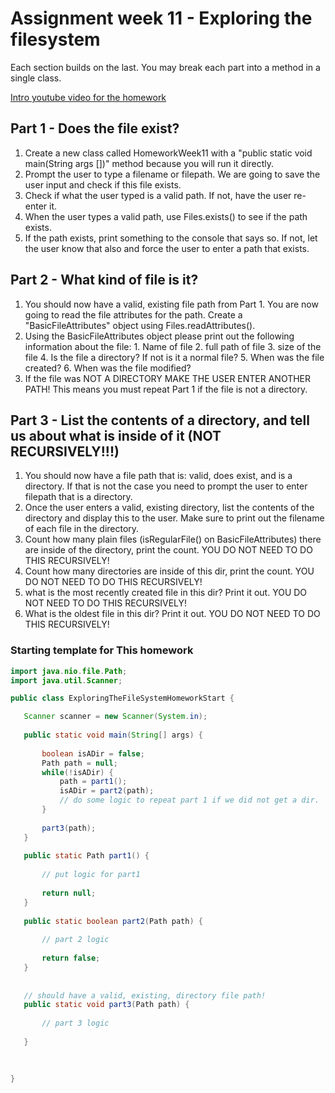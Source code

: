 # Assignment week 11 - Exploring the filesystem

Each section builds on the last. You may break each part into a method in a single class.

[Intro youtube video for the homework](https://youtu.be/OZKU_gqjrQI)


## Part 1 - Does the file exist?

  1. Create a new class called HomeworkWeek11 with a "public static void main(String args [])" method because you will run it directly.
  2. Prompt the user to type a filename or filepath. We are going to save the user input and check if this file exists.
  3. Check if what the user typed is a valid path. If not, have the user re-enter it.
  4. When the user types a valid path, use Files.exists() to see if the path exists.
  5. If the path exists, print something to the console that says so. If not, let the user know that also and force the user to enter a path that exists.


## Part 2 - What kind of file is it?

  1. You should now have a valid, existing file path from Part 1. You are now going to read the file attributes for the path. Create a "BasicFileAttributes" object using Files.readAttributes().
  2. Using the BasicFileAttributes object please print out the following information about the file:
    1. Name of file
    2. full path of file
    3. size of the file
    4. Is the file a directory? If not is it a normal file? 
    5. When was the file created?
    6. When was the file modified?
  3. If the file was NOT A DIRECTORY MAKE THE USER ENTER ANOTHER PATH! This means you must repeat Part 1 if the file is not a directory.  


## Part 3 - List the contents of a directory, and tell us about what is inside of it (NOT RECURSIVELY!!!)

  1. You should now have a file path that is: valid, does exist, and is a directory. If that is not the case you need to prompt the user to enter filepath that is a directory. 
  2. Once the user enters a valid, existing directory, list the contents of the directory and display this to the user. Make sure to print out the filename of each file in the directory.
  3. Count how many plain files (isRegularFile() on BasicFileAttributes) there are inside of the directory, print the count. YOU DO NOT NEED TO DO THIS RECURSIVELY! 
  4. Count how many directories are inside of this dir, print the count. YOU DO NOT NEED TO DO THIS RECURSIVELY!
  5. what is the most recently created file in this dir? Print it out. YOU DO NOT NEED TO DO THIS RECURSIVELY!
  6. What is the oldest file in this dir? Print it out. YOU DO NOT NEED TO DO THIS RECURSIVELY!
  
  
 ### Starting template for This homework
 
 ```java
 import java.nio.file.Path;
import java.util.Scanner;

public class ExploringTheFileSystemHomeworkStart {

	Scanner scanner = new Scanner(System.in);
	
	public static void main(String[] args) {
		
		boolean isADir = false;
		Path path = null;
		while(!isADir) {
			path = part1();
			isADir = part2(path);
			// do some logic to repeat part 1 if we did not get a dir.
		}
		
		part3(path);
	}
	
	public static Path part1() {
		
		// put logic for part1
		
		return null;
	}
	
	public static boolean part2(Path path) {
		
		// part 2 logic
		
		return false;
	}
	
	
	// should have a valid, existing, directory file path!
	public static void part3(Path path) {
		
		// part 3 logic
		
	}
	
	

}
```
